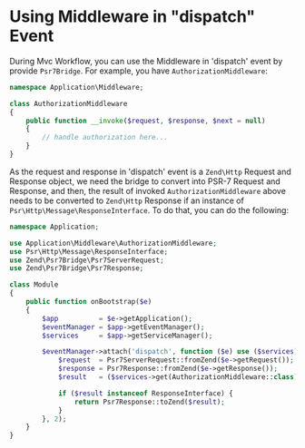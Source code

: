 # Using Middleware in "dispatch" Event

During Mvc Workflow, you can use the Middleware in 'dispatch' event by provide `Psr7Bridge`. For example, you have `AuthorizationMiddleware`:

```php
namespace Application\Middleware;

class AuthorizationMiddleware
{
    public function __invoke($request, $response, $next = null)
    {
        // handle authorization here...
    }
}
```

As the request and response in 'dispatch' event is a `Zend\Http` Request and Response object, we need the bridge to convert into PSR-7 Request and Response, and then, the result of invoked `AuthorizationMiddleware` above needs to be converted to `Zend\Http` Response if an instance of `Psr\Http\Message\ResponseInterface`. To do that, you can do the following:

```php
namespace Application;

use Application\Middleware\AuthorizationMiddleware;
use Psr\Http\Message\ResponseInterface;
use Zend\Psr7Bridge\Psr7ServerRequest;
use Zend\Psr7Bridge\Psr7Response;

class Module
{
    public function onBootstrap($e)
    {
        $app          = $e->getApplication();
        $eventManager = $app->getEventManager();
        $services     = $app->getServiceManager();

        $eventManager->attach('dispatch', function ($e) use ($services) {
            $request  = Psr7ServerRequest::fromZend($e->getRequest());
            $response = Psr7Response::fromZend($e->getResponse());
            $result   = ($services->get(AuthorizationMiddleware::class))($request, $response, function() {});

            if ($result instanceof ResponseInterface) {
                return Psr7Response::toZend($result);
            }
        }, 2);
    }
}
```
